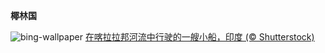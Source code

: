 
**椰林国**

![bing-wallpaper](https://www.bing.com/th?id=OHR.KeralaIndia_ZH-CN0125201857_1920x1080.jpg)
[在喀拉拉邦河流中行驶的一艘小船，印度 (© Shutterstock)](https://www.bing.com/search?q=%E5%8D%B0%E5%BA%A6%E5%96%80%E6%8B%89%E6%8B%89%E9%82%A6&amp;form=hpcapt&amp;mkt=zh-cn)
  